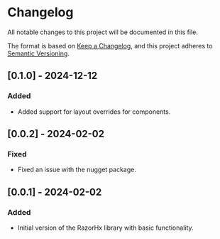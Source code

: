 ﻿# Changelog

All notable changes to this project will be documented in this file.

The format is based on [Keep a Changelog](https://keepachangelog.com/en/1.0.0/), and this project adheres to [Semantic Versioning](https://semver.org/).

## [0.1.0] - 2024-12-12

### Added
- Added support for layout overrides for components.

## [0.0.2] - 2024-02-02

### Fixed
- Fixed an issue with the nugget package.

## [0.0.1] - 2024-02-02

### Added
- Initial version of the RazorHx library with basic functionality.